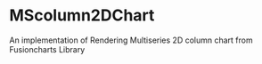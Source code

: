 # MScolumn2DChart
An implementation of Rendering Multiseries 2D column chart from Fusioncharts Library
